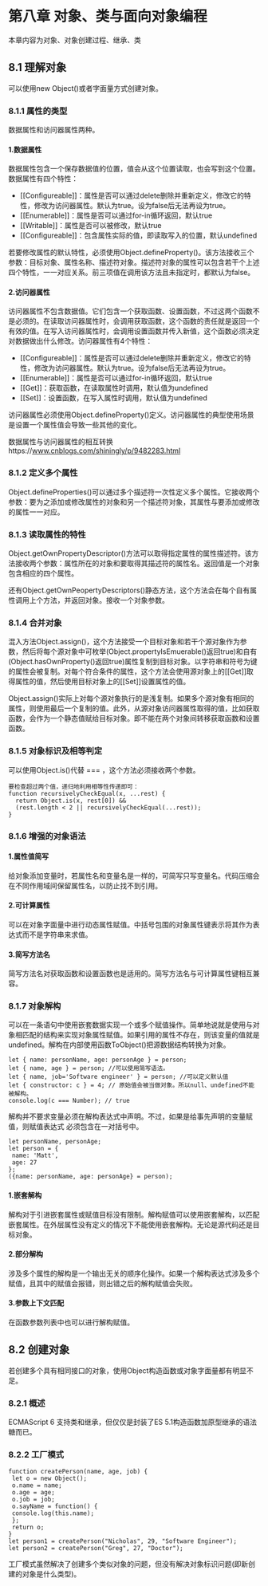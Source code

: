 # 第八章 对象、类与面向对象编程
本章内容为对象、对象创建过程、继承、类
## 8.1 理解对象
可以使用new Object()或者字面量方式创建对象。
### 8.1.1 属性的类型
数据属性和访问器属性两种。
#### 1.数据属性
数据属性包含一个保存数据值的位置，值会从这个位置读取，也会写到这个位置。数据属性有四个特性：
* [[Configureable]]：属性是否可以通过delete删除并重新定义，修改它的特性，修改为访问器属性。默认为true。设为false后无法再设为true。
* [[Enumerable]]：属性是否可以通过for-in循环返回，默认true
* [[Writable]]：属性是否可以被修改，默认true
* [[Configureable]]：包含属性实际的值，即读取写入的位置，默认undefined

若要修改属性的默认特性，必须使用Object.defineProperty()。该方法接收三个参数：目标对象、属性名称、描述符对象。描述符对象的属性可以包含若干个上述四个特性，一一对应关系。前三项值在调用该方法且未指定时，都默认为false。
#### 2.访问器属性
访问器属性不包含数据值。它们包含一个获取函数、设置函数，不过这两个函数不是必须的。在读取访问器属性时，会调用获取函数，这个函数的责任就是返回一个有效的值。在写入访问器属性时，会调用设置函数并传入新值，这个函数必须决定对数据做出什么修改。访问器属性有4个特性：
* [[Configureable]]：属性是否可以通过delete删除并重新定义，修改它的特性，修改为访问器属性。默认为true。设为false后无法再设为true。
* [[Enumerable]]：属性是否可以通过for-in循环返回，默认true
* [[Get]]：获取函数，在读取属性时调用，默认值为undefined
* [[Set]]：设置函数，在写入属性时调用，默认值为undefined

访问器属性必须使用Object.defineProperty()定义。访问器属性的典型使用场景是设置一个属性值会导致一些其他的变化。

数据属性与访问器属性的相互转换https://www.cnblogs.com/shiningly/p/9482283.html



### 8.1.2 定义多个属性
Object.defineProperties()可以通过多个描述符一次性定义多个属性。它接收两个参数：要为之添加或修改属性的对象和另一个描述符对象，其属性与要添加或修改的属性一一对应。
### 8.1.3 读取属性的特性
Object.getOwnPropertyDescriptor()方法可以取得指定属性的属性描述符。该方法接收两个参数：属性所在的对象和要取得其描述符的属性名。返回值是一个对象包含相应的四个属性。

还有Object.getOwnPeopertyDescriptors()静态方法，这个方法会在每个自有属性调用上个方法，并返回对象。接收一个对象参数。
### 8.1.4 合并对象
混入方法Object.assign()，这个方法接受一个目标对象和若干个源对象作为参数，然后将每个源对象中可枚举(Object.propertyIsEmuerable()返回true)和自有(Object.hasOwnProperty()返回true)属性复制到目标对象。以字符串和符号为键的属性会被复制。对每个符合条件的属性，这个方法会使用源对象上的[[Get]]取得属性的值，然后使用目标对象上的[[Set]]设置属性的值。

Object.assign()实际上对每个源对象执行的是浅复制。如果多个源对象有相同的属性，则使用最后一个复制的值。此外，从源对象访问器属性取得的值，比如获取函数，会作为一个静态值赋给目标对象。即不能在两个对象间转移获取函数和设置函数。
### 8.1.5 对象标识及相等判定
可以使用Object.is()代替 === ，这个方法必须接收两个参数。

    要检查超过两个值，递归地利用相等性传递即可：
    function recursivelyCheckEqual(x, ...rest) { 
      return Object.is(x, rest[0]) && 
      (rest.length < 2 || recursivelyCheckEqual(...rest)); 
    }
### 8.1.6 增强的对象语法
#### 1.属性值简写
给对象添加变量时，若属性名和变量名是一样的，可简写只写变量名。代码压缩会在不同作用域间保留属性名，以防止找不到引用。
#### 2.可计算属性
可以在对象字面量中进行动态属性赋值。中括号包围的对象属性键表示将其作为表达式而不是字符串来求值。
#### 3.简写方法名
简写方法名对获取函数和设置函数也是适用的。简写方法名与可计算属性键相互兼容。
### 8.1.7 对象解构
可以在一条语句中使用嵌套数据实现一个或多个赋值操作。简单地说就是使用与对象相匹配的结构来实现对象属性赋值。如果引用的属性不存在，则该变量的值就是undefined。解构在内部使用函数ToObject()把源数据结构转换为对象。

    let { name: personName, age: personAge } = person;
    let { name, age } = person; //可以使用简写语法。
    let { name, job='Software engineer' } = person; //可以定义默认值
    let { constructor: c } = 4; // 原始值会被当做对象。所以null、undefined不能被解构。
    console.log(c === Number); // true
解构并不要求变量必须在解构表达式中声明。不过，如果是给事先声明的变量赋值，则赋值表达式
必须包含在一对括号中。

    let personName, personAge; 
    let person = { 
     name: 'Matt', 
     age: 27 
    }; 
    ({name: personName, age: personAge} = person);
#### 1.嵌套解构
解构对于引进嵌套属性或赋值目标没有限制。解构赋值可以使用嵌套解构，以匹配嵌套属性。在外层属性没有定义的情况下不能使用嵌套解构。无论是源代码还是目标对象。
#### 2.部分解构
涉及多个属性的解构是一个输出无关的顺序化操作。如果一个解构表达式涉及多个赋值，且其中的赋值会报错，则出错之后的解构赋值会失败。
#### 3.参数上下文匹配
在函数参数列表中也可以进行解构赋值。
## 8.2 创建对象
若创建多个具有相同接口的对象，使用Object构造函数或对象字面量都有明显不足。
### 8.2.1 概述
ECMAScript 6 支持类和继承，但仅仅是封装了ES 5.1构造函数加原型继承的语法糖而已。
### 8.2.2 工厂模式
    function createPerson(name, age, job) { 
     let o = new Object(); 
     o.name = name; 
     o.age = age; 
     o.job = job; 
     o.sayName = function() { 
     console.log(this.name); 
     }; 
     return o; 
    } 
    let person1 = createPerson("Nicholas", 29, "Software Engineer"); 
    let person2 = createPerson("Greg", 27, "Doctor");
工厂模式虽然解决了创建多个类似对象的问题，但没有解决对象标识问题(即新创建的对象是什么类型)。









